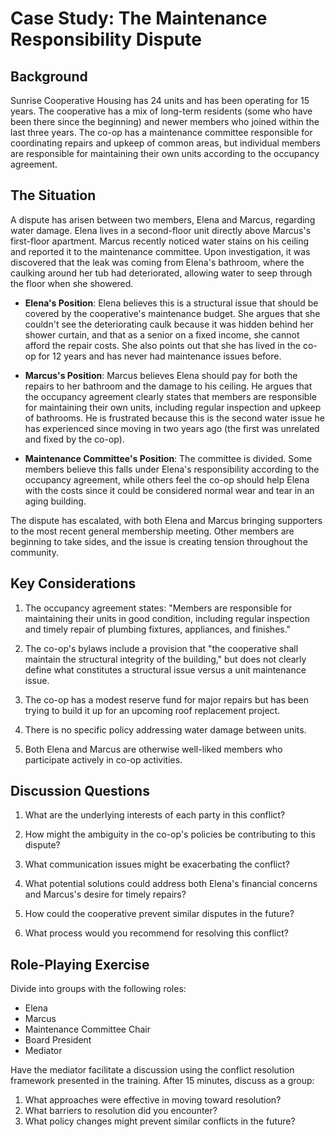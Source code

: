 # Case Study: The Maintenance Responsibility Dispute

## Background

Sunrise Cooperative Housing has 24 units and has been operating for 15 years. The cooperative has a mix of long-term residents (some who have been there since the beginning) and newer members who joined within the last three years. The co-op has a maintenance committee responsible for coordinating repairs and upkeep of common areas, but individual members are responsible for maintaining their own units according to the occupancy agreement.

## The Situation

A dispute has arisen between two members, Elena and Marcus, regarding water damage. Elena lives in a second-floor unit directly above Marcus's first-floor apartment. Marcus recently noticed water stains on his ceiling and reported it to the maintenance committee. Upon investigation, it was discovered that the leak was coming from Elena's bathroom, where the caulking around her tub had deteriorated, allowing water to seep through the floor when she showered.

- **Elena's Position**: Elena believes this is a structural issue that should be covered by the cooperative's maintenance budget. She argues that she couldn't see the deteriorating caulk because it was hidden behind her shower curtain, and that as a senior on a fixed income, she cannot afford the repair costs. She also points out that she has lived in the co-op for 12 years and has never had maintenance issues before.

- **Marcus's Position**: Marcus believes Elena should pay for both the repairs to her bathroom and the damage to his ceiling. He argues that the occupancy agreement clearly states that members are responsible for maintaining their own units, including regular inspection and upkeep of bathrooms. He is frustrated because this is the second water issue he has experienced since moving in two years ago (the first was unrelated and fixed by the co-op).

- **Maintenance Committee's Position**: The committee is divided. Some members believe this falls under Elena's responsibility according to the occupancy agreement, while others feel the co-op should help Elena with the costs since it could be considered normal wear and tear in an aging building.

The dispute has escalated, with both Elena and Marcus bringing supporters to the most recent general membership meeting. Other members are beginning to take sides, and the issue is creating tension throughout the community.

## Key Considerations

1. The occupancy agreement states: "Members are responsible for maintaining their units in good condition, including regular inspection and timely repair of plumbing fixtures, appliances, and finishes."

2. The co-op's bylaws include a provision that "the cooperative shall maintain the structural integrity of the building," but does not clearly define what constitutes a structural issue versus a unit maintenance issue.

3. The co-op has a modest reserve fund for major repairs but has been trying to build it up for an upcoming roof replacement project.

4. There is no specific policy addressing water damage between units.

5. Both Elena and Marcus are otherwise well-liked members who participate actively in co-op activities.

## Discussion Questions

1. What are the underlying interests of each party in this conflict?

2. How might the ambiguity in the co-op's policies be contributing to this dispute?

3. What communication issues might be exacerbating the conflict?

4. What potential solutions could address both Elena's financial concerns and Marcus's desire for timely repairs?

5. How could the cooperative prevent similar disputes in the future?

6. What process would you recommend for resolving this conflict?

## Role-Playing Exercise

Divide into groups with the following roles:
- Elena
- Marcus
- Maintenance Committee Chair
- Board President
- Mediator

Have the mediator facilitate a discussion using the conflict resolution framework presented in the training. After 15 minutes, discuss as a group:

1. What approaches were effective in moving toward resolution?
2. What barriers to resolution did you encounter?
3. What policy changes might prevent similar conflicts in the future?

